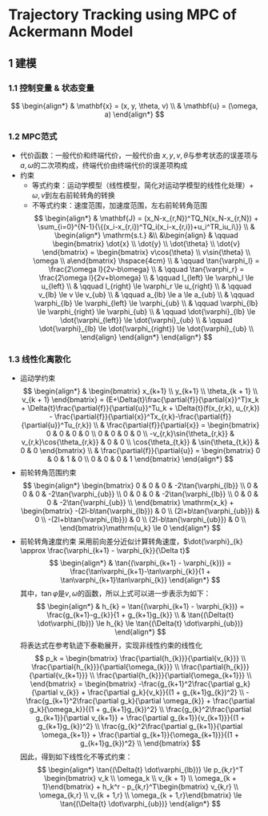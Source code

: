 # Trajectory Tracking using MPC of Ackermann Model

## 1 建模
### 1.1 控制变量 & 状态变量
$$
\begin{align*}
& \mathbf{x} = (x, y, \theta, v) \\
& \mathbf{u} = (\omega, a)
\end{align*}
$$
### 1.2 MPC范式
- 代价函数：一般代价和终端代价，一般代价由 $x, y, v, \theta$与参考状态的误差项与$a, \omega$的二次项构成，终端代价由终端代价的误差项构成
- 约束
  - 等式约束：运动学模型（线性模型，简化对运动学模型的线性化处理）+ $\omega, v$到左右前轮转角的转换
  - 不等式约束：速度范围，加速度范围，左右前轮转角范围
$$
\begin{align*}
& \mathbf{J} = (x_N-x_{r,N})^TQ_N(x_N-x_{r,N}) + \sum_{i=0}^{N-1}{\{(x_i-x_{r,i})^TQ_i(x_i-x_{r,i})+u_i^TR_iu_i\}} \\
& \begin{align*}
    \mathrm{s.t.} &\\
    &\begin{align}
        & \qquad \begin{bmatrix} \dot{x} \\ \dot{y} \\ \dot{\theta} \\ \dot{v} \end{bmatrix} = \begin{bmatrix} v\cos{\theta} \\ v\sin{\theta} \\ \omega \\ a\end{bmatrix} \hspace{4cm} \\
        & \qquad \tan{\varphi_l} = \frac{2\omega l}{2v-b\omega} \\
        & \qquad \tan{\varphi_r} = \frac{2\omega l}{2v+b\omega} \\
        & \qquad l_{left} \le \varphi_l \le u_{left} \\
        & \qquad l_{right} \le \varphi_r \le u_{right} \\
        & \qquad v_{lb} \le v \le v_{ub} \\
        & \qquad a_{lb} \le a \le a_{ub} \\
        & \qquad \varphi_{lb} \le \varphi_{left} \le \varphi_{ub} \\
        & \qquad \varphi_{lb} \le \varphi_{right} \le \varphi_{ub} \\
        & \qquad \dot{\varphi}_{lb} \le \dot{\varphi_{left}} \le \dot{\varphi}_{ub} \\
        & \qquad \dot{\varphi}_{lb} \le \dot{\varphi_{right}} \le \dot{\varphi}_{ub} \\
    \end{align}
\end{align*}
\end{align*}
$$

### 1.3 线性化离散化
- 运动学约束
$$
\begin{align*}
& \begin{bmatrix} x_{k+1} \\ y_{k+1} \\ \theta_{k + 1} \\ v_{k + 1} \end{bmatrix} =
 (E+\Delta{t}\frac{\partial{f}}{\partial{x}}^T)x_k + \Delta{t}\frac{\partial{f}}{\partial{u}}^Tu_k +
 \Delta{t}(f(x_{r,k}, u_{r,k}) - \frac{\partial{f}}{\partial{x}}^Tx_{r,k}-\frac{\partial{f}}{\partial{u}}^Tu_{r,k}) \\
& \frac{\partial{f}}{\partial{x}} =
\begin{bmatrix}
0 & 0 & 0 & 0 \\
0 & 0 & 0 & 0 \\
-v_{r,k}\sin{\theta_{r,k}} & v_{r,k}\cos{\theta_{r,k}} & 0 & 0 \\
\cos{\theta_{t,k}} & \sin{\theta_{t,k}} & 0 & 0
\end{bmatrix} \\
& \frac{\partial{f}}{\partial{u}} =
\begin{bmatrix}
0 & 0 & 1 & 0 \\
0 & 0 & 0 & 1
\end{bmatrix}
\end{align*}
$$
- 前轮转角范围约束
$$
\begin{align*}
\begin{bmatrix}
0 & 0 & 0 & -2\tan{\varphi_{lb}} \\
0 & 0 & 0 & -2\tan{\varphi_{ub}} \\
0 & 0 & 0 & -2\tan{\varphi_{lb}} \\
0 & 0 & 0 & -2\tan{\varphi_{ub}} \\
\end{bmatrix} \mathrm{x_k} +
\begin{bmatrix}
-(2l-b\tan{\varphi_{lb}}) & 0 \\
(2l+b\tan{\varphi_{ub}}) & 0 \\
-(2l+b\tan{\varphi_{lb}}) & 0 \\
(2l-b\tan{\varphi_{ub}}) & 0 \\
\end{bmatrix}\mathrm{u_k} \le 0
\end{align*}
$$
- 前轮转角速度约束
采用前向差分近似计算转角速度，$\dot{\varphi}_{k} \approx \frac{\varphi_{k+1} - \varphi_{k}}{\Delta t}$
$$
\begin{align*}
& \tan{(\varphi_{k+1} - \varphi_{k})} = \frac{\tan\varphi_{k+1}-\tan\varphi_{k}}{1 + \tan\varphi_{k+1}\tan\varphi_{k}}
\end{align*}
$$
其中，$\tan\varphi$是$v,\omega$的函数，所以上式可以进一步表示为如下：
$$
\begin{align*}
& h_{k} = \tan{(\varphi_{k+1} - \varphi_{k})} = \frac{g_{k+1}-g_{k}}{1 + g_{k+1}g_{k}} \\
& \tan{(\Delta{t} \dot\varphi_{lb})} \le h_{k} \le \tan{(\Delta{t} \dot\varphi_{ub})}
\end{align*}
$$
将表达式在参考轨迹下泰勒展开，实现非线性约束的线性化
$$
p_k =
\begin{bmatrix}
\frac{\partial{h_{k}}}{\partial{v_{k}}} \\
\frac{\partial{h_{k}}}{\partial{\omega_{k}}} \\
\frac{\partial{h_{k}}}{\partial{v_{k+1}}} \\
\frac{\partial{h_{k}}}{\partial{\omega_{k+1}}} \\
\end{bmatrix}
= \begin{bmatrix}
-\frac{g_{k+1}^2\frac{\partial g_k}{\partial v_{k}} + \frac{\partial g_k}{v_k}}{(1 + g_{k+1}g_{k})^2} \\
-\frac{g_{k+1}^2\frac{\partial g_k}{\partial \omega_{k}} + \frac{\partial g_k}{\omega_k}}{(1 + g_{k+1}g_{k})^2} \\
\frac{g_{k}^2\frac{\partial g_{k+1}}{\partial v_{k+1}} + \frac{\partial g_{k+1}}{v_{k+1}}}{(1 + g_{k+1}g_{k})^2} \\
\frac{g_{k}^2\frac{\partial g_{k+1}}{\partial \omega_{k+1}} + \frac{\partial g_{k+1}}{\omega_{k+1}}}{(1 + g_{k+1}g_{k})^2} \\
\end{bmatrix}
$$
因此，得到如下线性化不等式约束：
$$
\begin{align*}
\tan{(\Delta{t} \dot\varphi_{lb})} \le
p_{k,r}^T \begin{bmatrix} v_k \\ \omega_k \\ v_{k + 1} \\ \omega_{k + 1}\end{bmatrix} + h_k^r - p_{k,r}^T\begin{bmatrix} v_{k,r} \\ \omega_{k,r} \\ v_{k + 1,r} \\ \omega_{k + 1,r}\end{bmatrix}
\le \tan{(\Delta{t} \dot\varphi_{ub})}
\end{align*}
$$